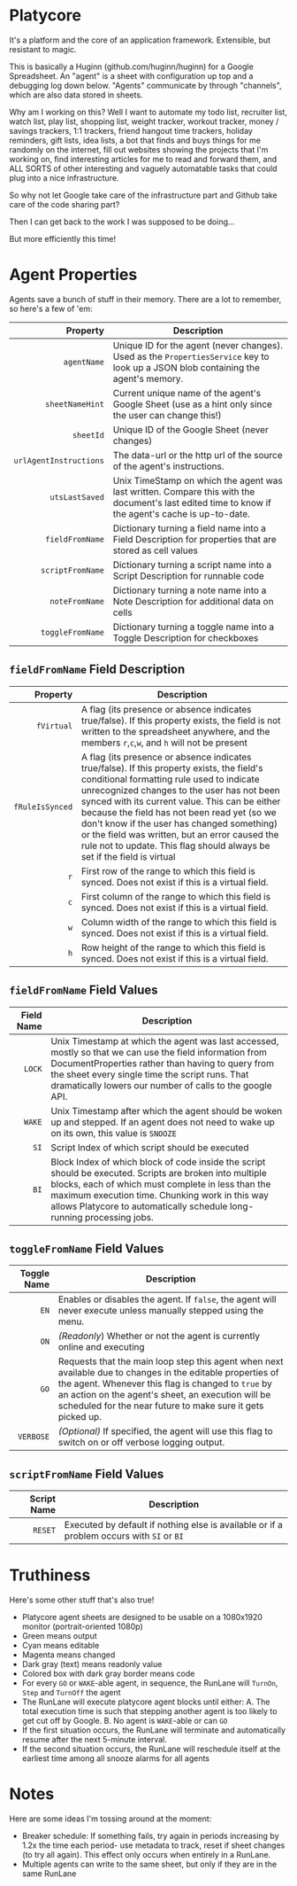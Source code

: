 # Platycore
It's a platform and the core of an application framework. Extensible, but resistant to magic.

This is basically a Huginn (github.com/huginn/huginn) for a Google Spreadsheet. An "agent" is a sheet with configuration up top and a debugging log down below. "Agents" communicate by through "channels", which are also data stored in sheets.

Why am I working on this? Well I want to automate my todo list, recruiter list, watch list, play list, shopping list, weight tracker, workout tracker, money / savings trackers, 1:1 trackers, friend hangout time trackers, holiday reminders, gift lists, idea lists, a bot that finds and buys things for me randomly on the internet, fill out websites showing the projects that I'm working on, find interesting articles for me to read and forward them, and ALL SORTS of other interesting and vaguely automatable tasks that could plug into a nice infrastructure.

So why not let Google take care of the infrastructure part and Github take care of the code sharing part?

Then I can get back to the work I was supposed to be doing...

But more efficiently this time!


# Agent Properties

Agents save a bunch of stuff in their memory. There are a lot to remember, so here's a few of 'em:

| Property | Description |
| --------:| ----------- |
|`agentName`|Unique ID for the agent (never changes). Used as the `PropertiesService` key to look up a JSON blob containing the agent's memory.|
|`sheetNameHint`|Current unique name of the agent's Google Sheet (use as a hint only since the user can change this!)|
|`sheetId`|Unique ID of the Google Sheet (never changes)|
|`urlAgentInstructions`|The data-url or the http url of the source of the agent's instructions.|
|`utsLastSaved`|Unix TimeStamp on which the agent was last written. Compare this with the document's last edited time to know if the agent's cache is up-to-date.|
|`fieldFromName`|Dictionary turning a field name into a Field Description for properties that are stored as cell values|
|`scriptFromName`|Dictionary turning a script name into a Script Description for runnable code|
|`noteFromName`|Dictionary turning a note name into a Note Description for additional data on cells|
|`toggleFromName`|Dictionary turning a toggle name into a Toggle Description for checkboxes|

## `fieldFromName` Field Description

| Property | Description |
| --------:| ----------- |
|`fVirtual`|A flag (its presence or absence indicates true/false). If this property exists, the field is not written to the spreadsheet anywhere, and the members `r`,`c`,`w`, and `h` will not be present|
|`fRuleIsSynced`|A flag (its presence or absence indicates true/false). If this property exists, the field's conditional formatting rule used to indicate unrecognized changes to the user has not been synced with its current value. This can be either because the field has not been read yet (so we don't know if the user has changed something) or the field was written, but an error caused the rule not to update. This flag should always be set if the field is virtual|
|`r`|First row of the range to which this field is synced. Does not exist if this is a virtual field.|
|`c`|First column of the range to which this field is synced. Does not exist if this is a virtual field.|
|`w`|Column width of the range to which this field is synced. Does not exist if this is a virtual field.|
|`h`|Row height of the range to which this field is synced. Does not exist if this is a virtual field.|

## `fieldFromName` Field Values

| Field Name | Description |
| ----------:| ----------- |
|`LOCK`|Unix Timestamp at which the agent was last accessed, mostly so that we can use the field information from DocumentProperties rather than having to query from the sheet every single time the script runs. That dramatically lowers our number of calls to the google API.|
|`WAKE`|Unix Timestamp after which the agent should be woken up and stepped. If an agent does not need to wake up on its own, this value is `SNOOZE`|
|`SI`|Script Index of which script should be executed|
|`BI`|Block Index of which block of code inside the script should be executed. Scripts are broken into multiple blocks, each of which must complete in less than the maximum execution time. Chunking work in this way allows Platycore to automatically schedule long-running processing jobs.|

## `toggleFromName` Field Values

| Toggle Name | Description |
| -----------:| ----------- |
|`EN`|Enables or disables the agent. If `false`, the agent will never execute unless manually stepped using the menu.|
|`ON`|*(Readonly*) Whether or not the agent is currently online and executing|
|`GO`|Requests that the main loop step this agent when next available due to changes in the editable properties of the agent. Whenever this flag is changed to `true` by an action on the agent's sheet, an execution will be scheduled for the near future to make sure it gets picked up.|
|`VERBOSE`|*(Optional)* If specified, the agent will use this flag to switch on or off verbose logging output.|

## `scriptFromName` Field Values

| Script Name | Description |
| -----------:| ----------- |
|`RESET`|Executed by default if nothing else is available or if a problem occurs with `SI` or `BI`|


# Truthiness

Here's some other stuff that's also true!
 * Platycore agent sheets are designed to be usable on a 1080x1920 monitor (portrait-oriented 1080p)
 * Green means output
 * Cyan means editable
 * Magenta means changed
 * Dark gray (text) means readonly value
 * Colored box with dark gray border means code
 * For every `GO` or `WAKE`-able agent, in sequence, the RunLane will `TurnOn`, `Step` and `TurnOff` the agent
 * The RunLane will execute platycore agent blocks until either:
      A. The total execution time is such that stepping another
         agent is too likely to get cut off by Google.
      B. No agent is `WAKE`-able or can `GO`
 * If the first situation occurs, the RunLane will terminate and automatically resume after the next 5-minute interval.
 * If the second situation occurs, the RunLane will reschedule
   itself at the earliest time among all snooze alarms for all agents


# Notes

Here are some ideas I'm tossing around at the moment:
 * Breaker schedule: If something fails, try again in periods increasing by 1.2x the time each period- use metadata to track, reset if sheet changes (to try all again). This effect only occurs when entirely in a RunLane.
 * Multiple agents can write to the same sheet, but only if they are in the same RunLane




